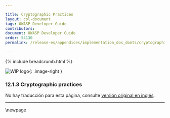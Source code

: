 ```yaml
---

title: Cryptographic Practices
layout: col-document
tags: OWASP Developer Guide
contributors:
document: OWASP Developer Guide
order: 54130
permalink: /release-es/appendices/implementation_dos_donts/cryptographic_practices/

---
```


{% include breadcrumb.html %}

<style type="text/css">
.image-right {
  height: 180px;
  display: block;
  margin-left: auto;
  margin-right: auto;
  float: right;
}
</style>

![WIP logo](../../../assets/images/dg_wip.png "Work in progress"){: .image-right }

### 12.1.3 Cryptographic practices

No hay traducción para esta página, consulte [versión original en inglés][release140103].

----

[release140103]: https://github.com/OWASP/www-project-developer-guide/blob/main/release/14-appendices/01-implementation-dos-donts/03-cryptographic-practices.md


\newpage
